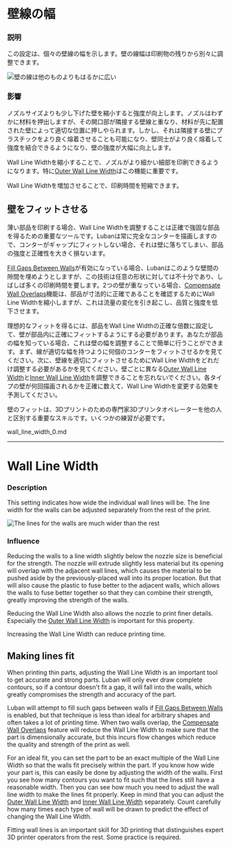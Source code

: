 # 壁線の幅

### **説明**
この設定は、個々の壁線の幅を示します。壁の線幅は印刷物の残りから別々に調整できます。

![壁の線は他のものよりもはるかに広い](../images/wall_line_width.png)

### **影響**
ノズルサイズよりも少し下げた壁を縮小すると強度が向上します。ノズルはわずかに材料を押出しますが、その開口部が隣接する壁線と重なり、材料が先に配置された壁によって適切な位置に押しやられます。しかし、それは隣接する壁にプラスチックをより良く熔着させることも可能になり、壁同士がより良く熔着して強度を結合できるようになり、壁の強度が大幅に向上します。

Wall Line Widthを縮小することで、ノズルがより細かい細部を印刷できるようになります。特に[Outer Wall Line Width](wall_line_width_0.md)はこの機能に重要です。

Wall Line Widthを増加させることで、印刷時間を短縮できます。

壁をフィットさせる
----
薄い部品を印刷する場合、Wall Line Widthを調整することは正確で強固な部品を得るための重要なツールです。Lubanは常に完全なコンターを描画しますので、コンターがギャップにフィットしない場合、それは壁に落ちてしまい、部品の強度と正確性を大きく損ないます。

[Fill Gaps Between Walls](../shell/fill_perimeter_gaps.md)が有効になっている場合、Lubanはこのような壁間の隙間を埋めようとしますが、この技術は任意の形状に対しては不十分であり、しばしば多くの印刷時間を要します。2つの壁が重なっている場合、[Compensate Wall Overlaps](../shell/travel_compensate_overlapping_walls_enabled.md)機能は、部品が寸法的に正確であることを確認するためにWall Line Widthを縮小しますが、これは流量の変化を引き起こし、品質と強度を低下させます。

理想的なフィットを得るには、部品をWall Line Widthの正確な倍数に設定して、壁が部品内に正確にフィットするようにする必要があります。あなたが部品の幅を知っている場合、これは壁の幅を調整することで簡単に行うことができます。まず、線が適切な幅を持つように何個のコンターをフィットさせるかを見てください。次に、壁線を適切にフィットさせるためにWall Line Widthをどれだけ調整する必要があるかを見てください。壁ごとに異なる[Outer Wall Line Width](wall_line_width_0.md)と[Inner Wall Line Width](wall_line_width_x.md)を調整できることを忘れないでください。各タイプの壁が何回描画されるかを正確に数えて、Wall Line Widthを変更する効果を予測してください。

壁のフィットは、3Dプリントのための専門家3Dプリンタオペレーターを他の人と区別する重要なスキルです。いくつかの練習が必要です。


wall_line_width_0.md

---

Wall Line Width
====
### **Description**
This setting indicates how wide the individual wall lines will be. The line width for the walls can be adjusted separately from the rest of the print. 

![The lines for the walls are much wider than the rest](../images/wall_line_width.png)

### **Influence**
Reducing the walls to a line width slightly below the nozzle size is beneficial for the strength. The nozzle will extrude slightly less material but its opening will overlap with the adjacent wall lines, which causes the material to be pushed aside by the previously-placed wall into its proper location. But that will also cause the plastic to fuse better to the adjacent walls, which allows the walls to fuse better together so that they can combine their strength, greatly improving the strength of the walls.

Reducing the Wall Line Width also allows the nozzle to print finer details. Especially the [Outer Wall Line Width](wall_line_width_0.md) is important for this property.

Increasing the Wall Line Width can reduce printing time. 

Making lines fit
----
When printing thin parts, adjusting the Wall Line Width is an important tool to get accurate and strong parts. Luban will only ever draw complete contours, so if a contour doesn't fit a gap, it will fall into the walls, which greatly compromises the strength and accuracy of the part.

Luban will attempt to fill such gaps between walls if [Fill Gaps Between Walls](../shell/fill_perimeter_gaps.md) is enabled, but that technique is less than ideal for arbitrary shapes and often takes a lot of printing time. When two walls overlap, the [Compensate Wall Overlaps](../shell/travel_compensate_overlapping_walls_enabled.md) feature will reduce the Wall Line Width to make sure that the part is dimensionally accurate, but this incurs flow changes which reduce the quality and strength of the print as well.

For an ideal fit, you can set the part to be an exact multiple of the Wall Line Width so that the walls fit precisely within the part. If you know how wide your part is, this can easily be done by adjusting the width of the walls. First you see how many contours you want to fit such that the lines still have a reasonable width. Then you can see how much you need to adjust the wall line width to make the lines fit properly. Keep in mind that you can adjust the [Outer Wall Line Width](wall_line_width_0.md) and [Inner Wall Line Width](wall_line_width_x.md) separately. Count carefully how many times each type of wall will be drawn to predict the effect of changing the Wall Line Width.

Fitting wall lines is an important skill for 3D printing that distinguishes expert 3D printer operators from the rest. Some practice is required.